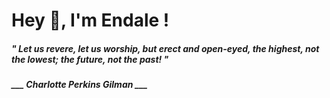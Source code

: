 <h1 title="head"> Hey 👋, I'm Endale !</h1>

**<h5><i>" Let us revere, let us worship, but erect and open-eyed, the highest, not the lowest; the future, not the past! "</i></h5>**

*<b>___ Charlotte Perkins Gilman ___</b>*
